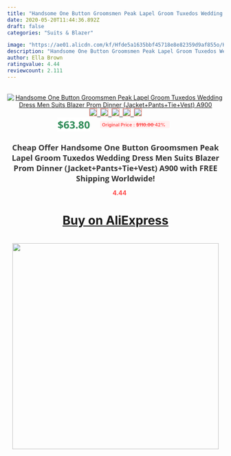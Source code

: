```yaml
---
title: "Handsome One Button Groomsmen Peak Lapel Groom Tuxedos Wedding Dress Men Suits Blazer Prom Dinner (Jacket+Pants+Tie+Vest) A900"
date: 2020-05-20T11:44:36.892Z
draft: false
categories: "Suits & Blazer"

image: "https://ae01.alicdn.com/kf/Hfde5a1635bbf45718e8e82359d9af855o/Handsome-One-Button-Groomsmen-Peak-Lapel-Groom-Tuxedos-Wedding-Dress-Men-Suits-Blazer-Prom-Dinner-Jacket.jpg"
description: "Handsome One Button Groomsmen Peak Lapel Groom Tuxedos Wedding Dress Men Suits Blazer Prom Dinner (Jacket+Pants+Tie+Vest) A900"
author: Ella Brown
ratingvalue: 4.44
reviewcount: 2.111
---
```

<br>
<div style="text-align: center;">
<a href="https://s.click.aliexpress.com/e/_AozCPx" target="_blank" rel="nofollow noopener noreferrer"><img alt="Handsome One Button Groomsmen Peak Lapel Groom Tuxedos Wedding Dress Men Suits Blazer Prom Dinner (Jacket+Pants+Tie+Vest) A900" class="magnifier-image" src="https://ae01.alicdn.com/kf/Hfde5a1635bbf45718e8e82359d9af855o/Handsome-One-Button-Groomsmen-Peak-Lapel-Groom-Tuxedos-Wedding-Dress-Men-Suits-Blazer-Prom-Dinner-Jacket.jpg_640x640.jpg">
<br>
<img style="border:1px solid salmon" src="https://ae01.alicdn.com/kf/Hfde5a1635bbf45718e8e82359d9af855o/Handsome-One-Button-Groomsmen-Peak-Lapel-Groom-Tuxedos-Wedding-Dress-Men-Suits-Blazer-Prom-Dinner-Jacket.jpg_120x120.jpg">&nbsp;&nbsp;<img style="border:1px solid salmon" src="https://ae01.alicdn.com/kf/Haacbbd57e5c44ca1bacd354a851034fdB/Handsome-One-Button-Groomsmen-Peak-Lapel-Groom-Tuxedos-Wedding-Dress-Men-Suits-Blazer-Prom-Dinner-Jacket.jpg_120x120.jpg">&nbsp;&nbsp;<img style="border:1px solid salmon" src="https://ae01.alicdn.com/kf/H2fcf58630b424b78a2149241c401552cZ/Handsome-One-Button-Groomsmen-Peak-Lapel-Groom-Tuxedos-Wedding-Dress-Men-Suits-Blazer-Prom-Dinner-Jacket.jpg_120x120.jpg">&nbsp;&nbsp;<img style="border:1px solid salmon" src="https://ae01.alicdn.com/kf/H3050cfde37774fa9ae22aba7958bc39aL/Handsome-One-Button-Groomsmen-Peak-Lapel-Groom-Tuxedos-Wedding-Dress-Men-Suits-Blazer-Prom-Dinner-Jacket.jpg_120x120.jpg">&nbsp;&nbsp;<img style="border:1px solid salmon" src="https://ae01.alicdn.com/kf/H338edb23d9da4c858ad730d653a8071ei/Handsome-One-Button-Groomsmen-Peak-Lapel-Groom-Tuxedos-Wedding-Dress-Men-Suits-Blazer-Prom-Dinner-Jacket.jpg_120x120.jpg"></a></div><br0>
<div style="text-align: center;"><span style="background-color: white; border: 0px; box-sizing: border-box; color: seagreen; display: inline-block; font-family: &quot;open sans&quot; , &quot;arial&quot; , &quot;helvetica&quot; , sans-serif , &quot;heiti&quot;; font-size: 24px; font-stretch: inherit; font-weight: 700; line-height: inherit; margin: 0px 10px 0px 0px; padding: 0px; vertical-align: middle;">$63.80 </span>
<span style="background: rgb(255 , 241 , 241); border-radius: 3px; border: 0px; box-sizing: border-box; color: #ff4747; display: inline-block; font-family: inherit; font-size: 12px; font-stretch: inherit; font-style: inherit; font-variant: inherit; font-weight: 600; line-height: inherit; margin: 0px; padding: 2px 5px; transform: scale(0.9); vertical-align: middle;">Original Price : <b style="text-decoration: line-through;">$110.00 </b> 42%&nbsp;&nbsp;</span></div>
<h1 style="color: #333333; display: inline-block; font-family: &quot;open sans&quot; , &quot;arial&quot; , &quot;helvetica&quot; , sans-serif , &quot;heiti&quot;; font-size: 18px; font-stretch: inherit; font-weight: 700; text-align: center;">Cheap Offer Handsome One Button Groomsmen Peak Lapel Groom Tuxedos Wedding Dress Men Suits Blazer Prom Dinner (Jacket+Pants+Tie+Vest) A900 with FREE Shipping Worldwide!</h1>
<div style="color: #ff4747; text-align: center;">
<img src="https://4.bp.blogspot.com/-M0ZcTcb-5uY/XleCXlxnR4I/AAAAAAAAAEc/OrjgMkXV1oMQFaCRZj5HQwOCBcu3w1FegCPcBGAYYCw/s1600/star.png" style="height: 15px;">&nbsp;<b>4.44</b></div>
<div class="button_cont" align="center"><a class="buynow_a" href="https://s.click.aliexpress.com/e/_AozCPx" target="_blank" rel="nofollow noopener noreferrer"><H1>Buy on AliExpress</H1></a></div><br>
<div class="separator" style="clear: both; text-align: center;">
<img src="https://lh3.googleusercontent.com/-pTy5HemUv9M/XlePHvY0dAI/AAAAAAAAAE4/0nX5iRUoIWY8eMW9Dpxeirr157OZliDIgCLcBGAsYHQ/s1600/badge.gif" width="480">
</div>
